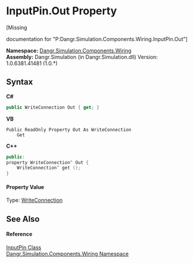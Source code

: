 # InputPin.Out Property 
 

\[Missing <summary> documentation for "P:Dangr.Simulation.Components.Wiring.InputPin.Out"\]

**Namespace:**&nbsp;<a href="N_Dangr_Simulation_Components_Wiring">Dangr.Simulation.Components.Wiring</a><br />**Assembly:**&nbsp;Dangr.Simulation (in Dangr.Simulation.dll) Version: 1.0.6381.41481 (1.0.*)

## Syntax

**C#**<br />
``` C#
public WriteConnection Out { get; }
```

**VB**<br />
``` VB
Public ReadOnly Property Out As WriteConnection
	Get
```

**C++**<br />
``` C++
public:
property WriteConnection^ Out {
	WriteConnection^ get ();
}
```


#### Property Value
Type: <a href="T_Dangr_Simulation_Connections_WriteConnection">WriteConnection</a>

## See Also


#### Reference
<a href="T_Dangr_Simulation_Components_Wiring_InputPin">InputPin Class</a><br /><a href="N_Dangr_Simulation_Components_Wiring">Dangr.Simulation.Components.Wiring Namespace</a><br />
